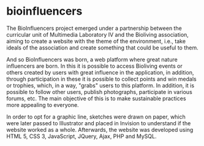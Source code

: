 # bioinfluencers
The BioInfluencers project emerged under a partnership between the curricular unit of Multimedia Laboratory IV and the Bioliving association, aiming to create a website with the theme of the environment, i.e., take ideals of the association and create something that could be useful to them.

And so BioInfluencers was born, a web platform where great nature influencers are born. In this it is possible to access Bioliving events or others created by users with great influence in the application, in addition, through participation in these it is possible to collect points and win medals or trophies, which, in a way, "grabs" users to this platform. In addition, it is possible to follow other users, publish photographs, participate in various forums, etc. The main objective of this is to make sustainable practices more appealing to everyone.

In order to opt for a graphic line, sketches were drawn on paper, which were later passed to Illustrator and placed in Invision to understand if the website worked as a whole. Afterwards, the website was developed using HTML 5, CSS 3, JavaScript, JQuery, Ajax, PHP and MySQL.
